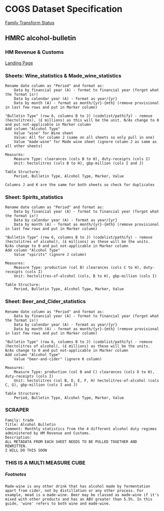 # COGS Dataset Specification

[Family Transform Status](https://gss-cogs.github.io/family-trade/datasets/index.html)

## HMRC alcohol-bulletin

### HM Revenue & Customs

[Landing Page](https://www.gov.uk/government/statistics/alcohol-bulletin/)

### Sheets: Wine_statistics & Made_wine_statistics

	Rename date column as "Period" and format as:
		Data by financial year (A) - format to financial year (forgot what the format is!)
		Data by calendar year (A) - format as year/{yr}
		Data by month (A) - format as month/{yr}-{mth} (remove provisional in last few rows and put in Marker column)

	"Bulletin Type" (row 6, columns B to J) (codelist/pathify) - remove (hectolitres), (£ millions) as this will be the unit. N/As change to 0 and put not-applicable in Marker column
	Add column "Alcohol Type" 
		Value "wine" for Wine sheet 
		Value: All for column J (same on all sheets so only pull in one)
		Value "made-wine" for Made wine sheet (ignore column J as same as all other sheets)

	Measures:
		Measure Type: clearances (cols B to H), duty-receipts (cols I)
		Unit: hectolitres (cols B to H), gbp-million (cols I and J)

	Table Structure:
		Period, Bulletin Type, Alcohol Type, Marker, Value

	Columns J and K are the same for both sheets so check for duplicates

### Sheet: Spirits_statistics

	Rename date column as "Period" and format as:
		Data by financial year (A) - format to financial year (forgot what the format is!)
		Data by calendar year (A) - format as year/{yr}
		Data by month (A) - format as month/{yr}-{mth} (remove provisional in last few rows and put in Marker column)

	"Bulletin Type" (row 6, columns B to J) (codelist/pathify) - remove (hectolitres of alcohol), (£ millions) as these will be the units. N/As change to 0 and put not-applicable in Marker column
	Add column "Alcohol Type" 
		Value "spirits" (ignore J column)

	Measures:
		Measure Type: production (col B) clearances (cols C to H), duty-receipts (cols I)
		Unit: hectolitres-of-alcohol (cols, B to H), gbp-million (cols I)

	Table Structure:
		Period, Bulletin Type, Alcohol Type, Marker, Value


### Sheet: Beer_and_Cider_statistics

	Rename date column as "Period" and format as:
		Data by financial year (A) - format to financial year (forgot what the format is!)
		Data by calendar year (A) - format as year/{yr}
		Data by month (A) - format as month/{yr}-{mth} (remove provisional in last few rows and put in Marker column)

	"Bulletin Type" (row 6, columns B to J) (codelist/pathify) - remove (hectolitres of alcohol), (£ millions) as these will be the units. N/As change to 0 and put not-applicable in Marker column
	Add column "Alcohol Type" 
		Value "beer-and-cider" (ignore K column)

	Measures:
		Measure Type: production (col B and C) clearances (cols D to H), duty-receipts (cols I)
		Unit: hectolitres (col B, D, E, F, H) hectolitres-of-alcohol (cols C, G), gbp-million (cols I and J)

	Table Structure:
		Period, Bulletin Type, Alcohol Type, Marker, Value
	

### SCRAPER
	Family: trade
	Title: Alcohol Bulletin
	Comment: Monthly statistics from the 4 different alcohol duty regimes administered by HM Revenue and Customs.
	Description:
	ALL METADATA FROM EACH SHEET NEEDS TO BE PULLED TOGETHER AND REWRITTEN.
	I WILL DO THIS SOON

### THIS IS A MULTI MEASURE CUBE
						
##### Footnotes

	Made-wine is any other drink that has alcohol made by fermentation apart from cider, not by distillation or any other process. For example, mead is a made-wine. Beer may be classed as made-wine if it's mixed with other products and has an ABV greater than 5.5%. In this guide, 'wine' refers to both wine and made-wine.

